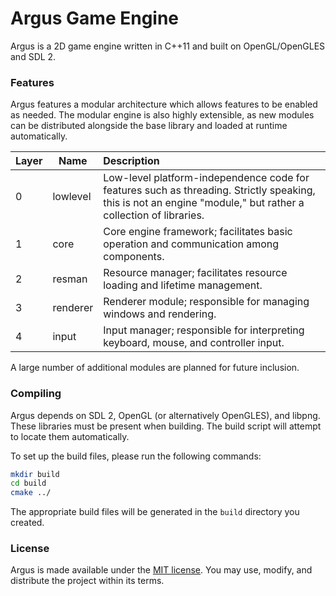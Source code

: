 # Argus Game Engine

Argus is a 2D game engine written in C++11 and built on OpenGL/OpenGLES and SDL 2.

### Features

Argus features a modular architecture which allows features to be enabled as
needed. The modular engine is also highly extensible, as new modules can be
distributed alongside the base library and loaded at runtime automatically.

| Layer | Name | Description |
| --- | --- | :-- |
| 0 | lowlevel | Low-level platform-independence code for features such as threading. Strictly speaking, this is not an engine "module," but rather a collection of libraries. |
| 1 | core | Core engine framework; facilitates basic operation and communication among components. |
| 2 | resman | Resource manager; facilitates resource loading and lifetime management. |
| 3 | renderer | Renderer module; responsible for managing windows and rendering. |
| 4 | input | Input manager; responsible for interpreting keyboard, mouse, and controller input. |

A large number of additional modules are planned for future inclusion.

### Compiling

Argus depends on SDL 2, OpenGL (or alternatively OpenGLES), and libpng. These libraries must be present when building.
The build script will attempt to locate them automatically.

To set up the build files, please run the following commands:

```bash
mkdir build
cd build
cmake ../
```

The appropriate build files will be generated in the `build` directory you
created.

### License

Argus is made available under the [MIT license](https://opensource.org/licenses/MIT). You may use, modify, and
distribute the project within its terms.
